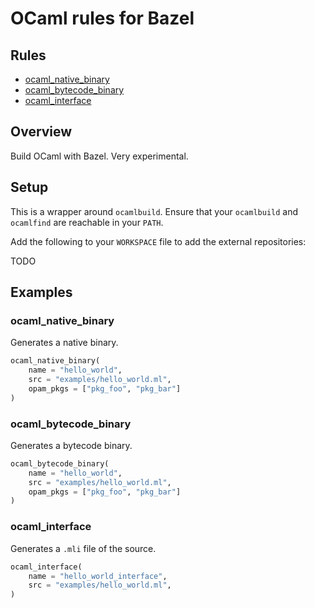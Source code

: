 # OCaml rules for Bazel

## Rules

* [ocaml_native_binary](#ocaml_native_binary)
* [ocaml_bytecode_binary](#ocaml_bytecode_binary)
* [ocaml_interface](#ocaml_interface)

## Overview

Build OCaml with Bazel. Very experimental.

## Setup

This is a wrapper around `ocamlbuild`. Ensure that your `ocamlbuild` and `ocamlfind` are reachable in your `PATH`.

Add the following to your `WORKSPACE` file to add the external repositories:

TODO

## Examples

### ocaml_native_binary

Generates a native binary.

```python
ocaml_native_binary(
    name = "hello_world",
    src = "examples/hello_world.ml",
    opam_pkgs = ["pkg_foo", "pkg_bar"]
)
```

### ocaml_bytecode_binary

Generates a bytecode binary.

```python
ocaml_bytecode_binary(
    name = "hello_world",
    src = "examples/hello_world.ml",
    opam_pkgs = ["pkg_foo", "pkg_bar"]
)
```

### ocaml_interface

Generates a `.mli` file of the source.

```python
ocaml_interface(
    name = "hello_world_interface",
    src = "examples/hello_world.ml",
)
```
